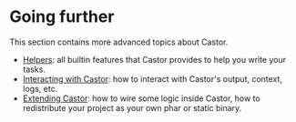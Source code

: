 # Going further

This section contains more advanced topics about Castor.

* [Helpers](helpers/console-and-io.md): all builtin features that Castor provides to
help you write your tasks.
* [Interacting with Castor](interacting-with-castor/advanced-context.md): how to
interact with Castor's output, context, logs, etc.
* [Extending Castor](extending-castor/events.md): how to wire some logic
inside Castor, how to redistribute your project as your own phar or static
binary.
